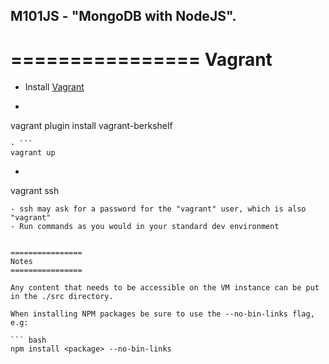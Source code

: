 ## M101JS - "MongoDB with NodeJS".

================
Vagrant
================

- Install [Vagrant](http://vagrantup.com/)
- ```
vagrant plugin install vagrant-berkshelf
```
- ```
vagrant up
```
- ```
vagrant ssh
```
- ssh may ask for a password for the "vagrant" user, which is also "vagrant"
- Run commands as you would in your standard dev environment


================
Notes
================

Any content that needs to be accessible on the VM instance can be put in the ./src directory.

When installing NPM packages be sure to use the --no-bin-links flag, e.g:

``` bash
npm install <package> --no-bin-links
```
